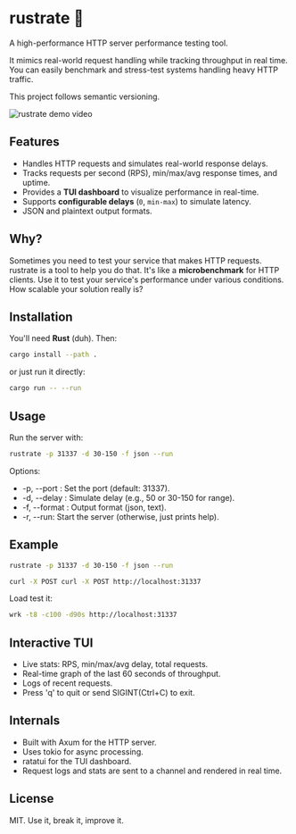 # rustrate 🚀

A high-performance HTTP server performance testing tool.

It mimics real-world request handling while tracking throughput in real time.
You can easily benchmark and stress-test systems handling heavy HTTP traffic.

This project follows semantic versioning.

![rustrate demo video](preview.png "rustrate in action handling a lot of requests")

## Features

- Handles HTTP requests and simulates real-world response delays.
- Tracks requests per second (RPS), min/max/avg response times, and uptime.
- Provides a **TUI dashboard** to visualize performance in real-time.
- Supports **configurable delays** (`0`, `min-max`) to simulate latency.
- JSON and plaintext output formats.

## Why?

Sometimes you need to test your service that makes HTTP requests. rustrate is a tool to help you do that. It's like a **microbenchmark** for HTTP clients. Use it to test your service's performance under various conditions. How scalable your solution really is?

## Installation

You'll need **Rust** (duh). Then:

```sh
cargo install --path .
```

or just run it directly:

```sh
cargo run -- --run
```

## Usage

Run the server with:

```sh
rustrate -p 31337 -d 30-150 -f json --run
```

Options:

- -p, --port <PORT>: Set the port (default: 31337).
- -d, --delay <DELAY>: Simulate delay (e.g., 50 or 30-150 for range).
- -f, --format <FORMAT>: Output format (json, text).
- -r, --run: Start the server (otherwise, just prints help).

## Example

```sh
rustrate -p 31337 -d 30-150 -f json --run
```

```sh
curl -X POST curl -X POST http://localhost:31337
```

Load test it:

```sh
wrk -t8 -c100 -d90s http://localhost:31337
```

## Interactive TUI

- Live stats: RPS, min/max/avg delay, total requests.
- Real-time graph of the last 60 seconds of throughput.
- Logs of recent requests.
- Press 'q' to quit or send SIGINT(Ctrl+C) to exit.

## Internals

- Built with Axum for the HTTP server.
- Uses tokio for async processing.
- ratatui for the TUI dashboard.
- Request logs and stats are sent to a channel and rendered in real time.

## License

MIT. Use it, break it, improve it.
